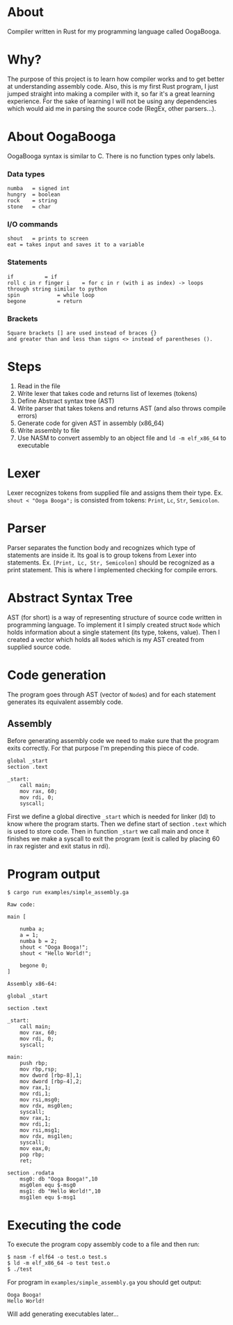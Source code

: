 # About

Compiler written in Rust for my programming language called OogaBooga.

# Why?

The purpose of this project is to learn how compiler works and to get better at understanding assembly code. Also, this is my first Rust program, I just jumped straight into making a compiler with it, so far it's a great learning experience. For the sake of learning I will not be using any dependencies which would aid me in parsing the source code (RegEx, other parsers...).

# About OogaBooga

OogaBooga syntax is similar to C. There is no function types only labels.

### Data types
```
numba 	= signed int
hungry 	= boolean
rock 	= string
stone 	= char
```
### I/O commands
```
shout	= prints to screen
eat	= takes input and saves it to a variable
```
### Statements
```
if			= if
roll c in r finger i	= for c in r (with i as index) -> loops through string similar to python
spin			= while loop
begone			= return
```
### Brackets
```
Square brackets [] are used instead of braces {}
and greater than and less than signs <> instead of parentheses ().
```

# Steps

1. Read in the file
2. Write lexer that takes code and returns list of lexemes (tokens)
3. Define Abstract syntax tree (AST)
4. Write parser that takes tokens and returns AST (and also throws compile errors)
5. Generate code for given AST in assembly (x86_64)
6. Write assembly to file
7. Use NASM to convert assembly to an object file and `ld -m elf_x86_64` to executable

# Lexer

Lexer recognizes tokens from supplied file and assigns them their type.
Ex. `shout < "Ooga Booga";` is consisted from tokens: `Print`, `Lc`, `Str`, `Semicolon`.

# Parser

Parser separates the function body and recognizes which type of statements are inside it. Its goal is to group tokens from Lexer into statements.
Ex. `[Print, Lc, Str, Semicolon]` should be recognized as a print statement. This is where I implemented checking for compile errors.

# Abstract Syntax Tree

AST (for short) is a way of representing structure of source code written in programming language.
To implement it I simply created struct `Node` which holds information about a single statement (its type, tokens, value). Then I created a vector which holds all `Node`s which is my AST created from supplied source code.

# Code generation

The program goes through AST (vector of `Node`s) and for each statement generates its equivalent assembly code.

## Assembly

Before generating assembly code we need to make sure that the program exits correctly. For that purpose I'm prepending this piece of code. 
```
global _start
section .text

_start:
    call main;
    mov rax, 60;
    mov rdi, 0;
    syscall;
```
First we define a global directive `_start` which is needed for linker (ld) to know where the program starts. Then we define start of section `.text` which is used to store code.
Then in function `_start` we call main and once it finishes we make a syscall to exit the program (exit is called by placing 60 in rax register and exit status in rdi).

# Program output

```
$ cargo run examples/simple_assembly.ga

Raw code:

main [

	numba a;
	a = 1;
	numba b = 2;
	shout < "Ooga Booga!";
	shout < "Hello World!";

	begone 0;
]

Assembly x86-64:

global _start

section .text

_start:
    call main;
    mov rax, 60;
    mov rdi, 0;
    syscall;

main:
    push rbp;
    mov rbp,rsp;
    mov dword [rbp-8],1;
    mov dword [rbp-4],2;
    mov rax,1;
    mov rdi,1;
    mov rsi,msg0;
    mov rdx, msg0len;
    syscall;
    mov rax,1;
    mov rdi,1;
    mov rsi,msg1;
    mov rdx, msg1len;
    syscall;
    mov eax,0;
    pop rbp;
    ret;

section .rodata
    msg0: db "Ooga Booga!",10
    msg0len equ $-msg0
    msg1: db "Hello World!",10
    msg1len equ $-msg1
```

# Executing the code

To execute the program copy assembly code to a file and then run:
```
$ nasm -f elf64 -o test.o test.s
$ ld -m elf_x86_64 -o test test.o
$ ./test
```
For program in `examples/simple_assembly.ga` you should get output:
```
Ooga Booga!
Hello World!
```
Will add generating executables later...
